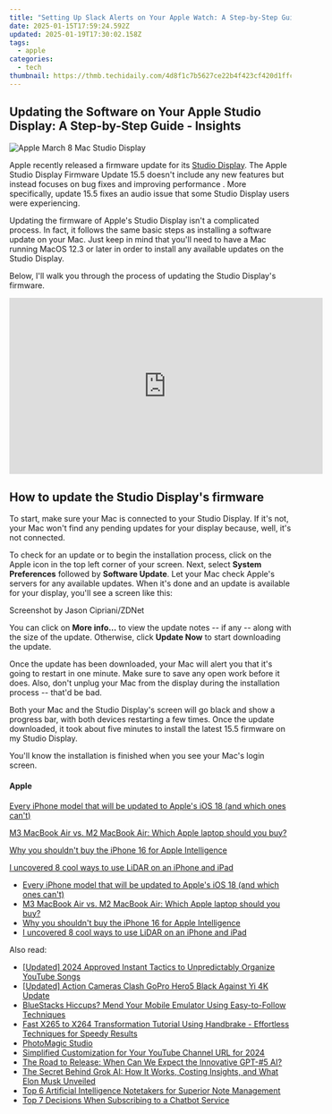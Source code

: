 ```yaml
---
title: "Setting Up Slack Alerts on Your Apple Watch: A Step-by-Step Guide - Insights From ZDNet"
date: 2025-01-15T17:59:24.592Z
updated: 2025-01-19T17:30:02.158Z
tags:
  - apple
categories:
  - tech
thumbnail: https://thmb.techidaily.com/4d8f1c7b5627ce22b4f423cf420d1ffc8c5300c886b031ccf3e9e11dead9b418.jpg
---
```


## Updating the Software on Your Apple Studio Display: A Step-by-Step Guide - Insights

![Apple March 8 Mac Studio Display](https://www.zdnet.com/a/img/resize/8fc8afdfbc4d8d10f42c4ef9a84a2fce482aca82/2022/03/08/ce8056a4-439e-46d2-8f03-3e22c4c19b39/screen-shot-2022-03-08-at-1-49-41-pm-2.png?auto=webp&width=1280)

Apple recently released a firmware update for its [Studio Display](https://apple.sjv.io/c/159047/435031/7613?&sharedId=zdnet&u=https%3A%2F%2Fwww.apple.com%2Fstudio-display%2F&subId1=zd-%5F%5FCOM%5FCLICK%5FID%5F%5F-dtp). The Apple Studio Display Firmware Update 15.5 doesn't include any new features but instead focuses on bug fixes and improving performance . More specifically, update 15.5 fixes an audio issue that some Studio Display users were experiencing. 

Updating the firmware of Apple's Studio Display isn't a complicated process. In fact, it follows the same basic steps as installing a software update on your Mac. Just keep in mind that you'll need to have a Mac running MacOS 12.3 or later in order to install any available updates on the Studio Display. 

Below, I'll walk you through the process of updating the Studio Display's firmware. 

<!-- affiliate ads begin -->
<iframe width="560" height="315" src="https://www.youtube.com/embed/xIP8ktrmOdg?si=zRnjbGzM6PDx2jCq" title="YouTube video player" frameborder="0" allow="accelerometer; autoplay; clipboard-write; encrypted-media; gyroscope; picture-in-picture; web-share" referrerpolicy="strict-origin-when-cross-origin" allowfullscreen></iframe>
<!-- affiliate ads end -->

## How to update the Studio Display's firmware

To start, make sure your Mac is connected to your Studio Display. If it's not, your Mac won't find any pending updates for your display because, well, it's not connected. 

To check for an update or to begin the installation process, click on the Apple icon in the top left corner of your screen. Next, select **System Preferences** followed by **Software Update**. Let your Mac check Apple's servers for any available updates. When it's done and an update is available for your display, you'll see a screen like this:

Screenshot by Jason Cipriani/ZDNet

You can click on **More info…** to view the update notes -- if any -- along with the size of the update. Otherwise, click **Update Now** to start downloading the update. 

Once the update has been downloaded, your Mac will alert you that it's going to restart in one minute. Make sure to save any open work before it does. Also, don't unplug your Mac from the display during the installation process -- that'd be bad. 

Both your Mac and the Studio Display's screen will go black and show a progress bar, with both devices restarting a few times. Once the update downloaded, it took about five minutes to install the latest 15.5 firmware on my Studio Display. 

You'll know the installation is finished when you see your Mac's login screen.

#### Apple

[Every iPhone model that will be updated to Apple's iOS 18 (and which ones can't)](https://www.zdnet.com/article/every-iphone-model-that-can-be-updated-to-apples-ios-18-and-which-ones-cant/ "Every iPhone model that will be updated to Apple's iOS 18 (and which ones can't)")

[M3 MacBook Air vs. M2 MacBook Air: Which Apple laptop should you buy?](https://www.zdnet.com/article/m3-macbook-air-vs-m2-macbook-air/ "M3 MacBook Air vs. M2 MacBook Air: Which Apple laptop should you buy?")

[Why you shouldn't buy the iPhone 16 for Apple Intelligence](https://www.zdnet.com/article/why-you-shouldnt-buy-the-iphone-16-for-apple-intelligence/ "Why you shouldn't buy the iPhone 16 for Apple Intelligence")

[I uncovered 8 cool ways to use LiDAR on an iPhone and iPad](https://www.zdnet.com/article/i-uncovered-8-cool-ways-to-use-lidar-on-an-iphone-and-ipad/ "I uncovered 8 cool ways to use LiDAR on an iPhone and iPad")

* [Every iPhone model that will be updated to Apple's iOS 18 (and which ones can't)](https://www.zdnet.com/article/every-iphone-model-that-can-be-updated-to-apples-ios-18-and-which-ones-cant/ "Every iPhone model that will be updated to Apple's iOS 18 (and which ones can't)")
* [M3 MacBook Air vs. M2 MacBook Air: Which Apple laptop should you buy?](https://www.zdnet.com/article/m3-macbook-air-vs-m2-macbook-air/ "M3 MacBook Air vs. M2 MacBook Air: Which Apple laptop should you buy?")
* [Why you shouldn't buy the iPhone 16 for Apple Intelligence](https://www.zdnet.com/article/why-you-shouldnt-buy-the-iphone-16-for-apple-intelligence/ "Why you shouldn't buy the iPhone 16 for Apple Intelligence")
* [I uncovered 8 cool ways to use LiDAR on an iPhone and iPad](https://www.zdnet.com/article/i-uncovered-8-cool-ways-to-use-lidar-on-an-iphone-and-ipad/ "I uncovered 8 cool ways to use LiDAR on an iPhone and iPad")

<ins class="adsbygoogle"
     style="display:block"
     data-ad-format="autorelaxed"
     data-ad-client="ca-pub-7571918770474297"
     data-ad-slot="1223367746"></ins>

<ins class="adsbygoogle"
     style="display:block"
     data-ad-client="ca-pub-7571918770474297"
     data-ad-slot="8358498916"
     data-ad-format="auto"
     data-full-width-responsive="true"></ins>

<span class="atpl-alsoreadstyle">Also read:</span>
<div><ul>
<li><a href="https://youtube-data.techidaily.com/ed-2024-approved-instant-tactics-to-unpredictably-organize-youtube-songs/"><u>[Updated] 2024 Approved Instant Tactics to Unpredictably Organize YouTube Songs</u></a></li>
<li><a href="https://fox-direct.techidaily.com/updated-action-cameras-clash-gopro-hero5-black-against-yi-4k-update/"><u>[Updated] Action Cameras Clash GoPro Hero5 Black Against Yi 4K Update</u></a></li>
<li><a href="https://win-solutions.techidaily.com/1723005859203-bluestacks-hiccups-mend-your-mobile-emulator-using-easy-to-follow-techniques/"><u>BlueStacks Hiccups? Mend Your Mobile Emulator Using Easy-to-Follow Techniques</u></a></li>
<li><a href="https://tech-revival.techidaily.com/fast-x265-to-x264-transformation-tutorial-using-handbrake-effortless-techniques-for-speedy-results/"><u>Fast X265 to X264 Transformation Tutorial Using Handbrake - Effortless Techniques for Speedy Results</u></a></li>
<li><a href="https://youtube-data.techidaily.com/magic-studio/"><u>PhotoMagic Studio</u></a></li>
<li><a href="https://facebook-video-footage.techidaily.com/simplified-customization-for-your-youtube-channel-url-for-2024/"><u>Simplified Customization for Your YouTube Channel URL for 2024</u></a></li>
<li><a href="https://tech-haven.techidaily.com/the-road-to-release-when-can-we-expect-the-innovative-gpt-5-ai/"><u>The Road to Release: When Can We Expect the Innovative GPT-#5 AI?</u></a></li>
<li><a href="https://tech-haven.techidaily.com/the-secret-behind-grok-ai-how-it-works-costing-insights-and-what-elon-musk-unveiled/"><u>The Secret Behind Grok AI: How It Works, Costing Insights, and What Elon Musk Unveiled</u></a></li>
<li><a href="https://tech-haven.techidaily.com/top-6-artificial-intelligence-notetakers-for-superior-note-management/"><u>Top 6 Artificial Intelligence Notetakers for Superior Note Management</u></a></li>
<li><a href="https://tech-haven.techidaily.com/top-7-decisions-when-subscribing-to-a-chatbot-service/"><u>Top 7 Decisions When Subscribing to a Chatbot Service</u></a></li>
</ul></div>

